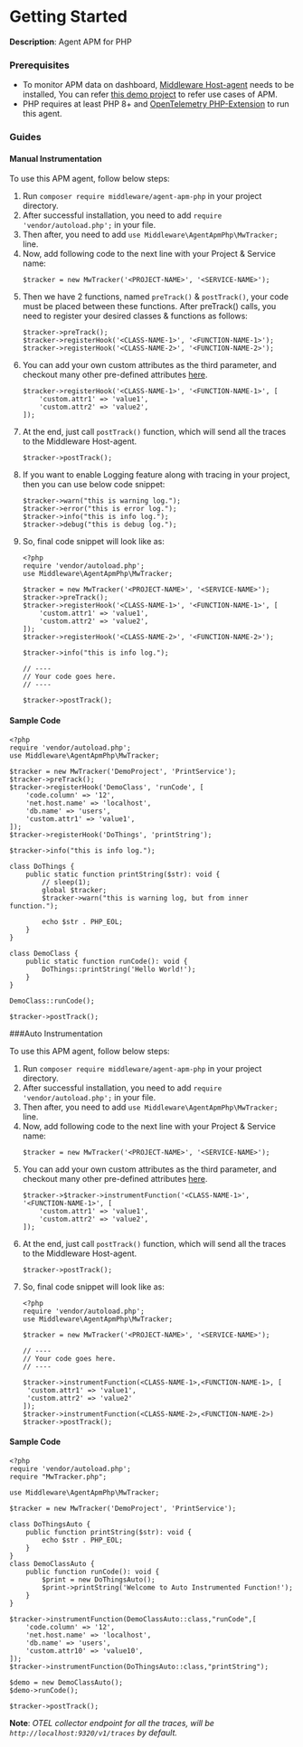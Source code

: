 # Getting Started

**Description**: Agent APM for PHP

### Prerequisites
* To monitor APM data on dashboard, [Middleware Host-agent](https://docs.middleware.io/docs/getting-started) needs to be installed, You can refer [this demo project](https://github.com/middleware-labs/demo-apm/tree/master/php) to refer use cases of APM.
* PHP requires at least PHP 8+ and [OpenTelemetry PHP-Extension](https://opentelemetry.io/docs/instrumentation/php/automatic/#setup ) to run this agent.


### Guides

#### Manual Instrumentation

To use this APM agent, follow below steps:
1. Run `composer require middleware/agent-apm-php` in your project directory.
2. After successful installation, you need to add `require 'vendor/autoload.php';` in your file.
3. Then after, you need to add `use Middleware\AgentApmPhp\MwTracker;` line.
4. Now, add following code to the next line with your Project & Service name:
   ```
   $tracker = new MwTracker('<PROJECT-NAME>', '<SERVICE-NAME>');
   ```
5. Then we have 2 functions, named `preTrack()` & `postTrack()`, your code must be placed between these functions. After preTrack() calls, you need to register your desired classes & functions as follows:
   ```
   $tracker->preTrack();
   $tracker->registerHook('<CLASS-NAME-1>', '<FUNCTION-NAME-1>');
   $tracker->registerHook('<CLASS-NAME-2>', '<FUNCTION-NAME-2>');
   ```
6. You can add your own custom attributes as the third parameter, and checkout many other pre-defined attributes [here](https://opentelemetry.io/docs/reference/specification/trace/semantic_conventions/span-general/). 
   ```
   $tracker->registerHook('<CLASS-NAME-1>', '<FUNCTION-NAME-1>', [
       'custom.attr1' => 'value1',
       'custom.attr2' => 'value2',
   ]);
   ``` 
7. At the end, just call `postTrack()` function, which will send all the traces to the Middleware Host-agent.
   ```
   $tracker->postTrack();
   ``` 
8. If you want to enable Logging feature along with tracing in your project, then you can use below code snippet:
   ```
   $tracker->warn("this is warning log.");
   $tracker->error("this is error log.");
   $tracker->info("this is info log.");
   $tracker->debug("this is debug log.");
   ```
9. So, final code snippet will look like as:
   ```
   <?php
   require 'vendor/autoload.php';
   use Middleware\AgentApmPhp\MwTracker;
   
   $tracker = new MwTracker('<PROJECT-NAME>', '<SERVICE-NAME>');
   $tracker->preTrack();
   $tracker->registerHook('<CLASS-NAME-1>', '<FUNCTION-NAME-1>', [
       'custom.attr1' => 'value1',
       'custom.attr2' => 'value2',
   ]);
   $tracker->registerHook('<CLASS-NAME-2>', '<FUNCTION-NAME-2>');
   
   $tracker->info("this is info log.");
   
   // ----
   // Your code goes here.
   // ----
   
   $tracker->postTrack();
   ```

#### Sample Code
```
<?php
require 'vendor/autoload.php';
use Middleware\AgentApmPhp\MwTracker;

$tracker = new MwTracker('DemoProject', 'PrintService');
$tracker->preTrack();
$tracker->registerHook('DemoClass', 'runCode', [
    'code.column' => '12',
    'net.host.name' => 'localhost',
    'db.name' => 'users',
    'custom.attr1' => 'value1',
]);
$tracker->registerHook('DoThings', 'printString');

$tracker->info("this is info log.");

class DoThings {
    public static function printString($str): void {
        // sleep(1);
        global $tracker;
        $tracker->warn("this is warning log, but from inner function.");
        
        echo $str . PHP_EOL;
    }
}

class DemoClass {
    public static function runCode(): void {
        DoThings::printString('Hello World!');
    }
}

DemoClass::runCode();

$tracker->postTrack();
```

###Auto Instrumentation

To use this APM agent, follow below steps:
1. Run `composer require middleware/agent-apm-php` in your project directory.
2. After successful installation, you need to add `require 'vendor/autoload.php';` in your file.
3. Then after, you need to add `use Middleware\AgentApmPhp\MwTracker;` line.
4. Now, add following code to the next line with your Project & Service name:
   ```
   $tracker = new MwTracker('<PROJECT-NAME>', '<SERVICE-NAME>');
   ```
5. You can add your own custom attributes as the third parameter, and checkout many other pre-defined attributes [here](https://opentelemetry.io/docs/reference/specification/trace/semantic_conventions/span-general/). 
   ```
   $tracker->$tracker->instrumentFunction('<CLASS-NAME-1>', '<FUNCTION-NAME-1>', [
       'custom.attr1' => 'value1',
       'custom.attr2' => 'value2',
   ]);
   ``` 
6. At the end, just call `postTrack()` function, which will send all the traces to the Middleware Host-agent.
   ```
   $tracker->postTrack();
   ``` 
7. So, final code snippet will look like as:
   ```
   <?php
   require 'vendor/autoload.php';
   use Middleware\AgentApmPhp\MwTracker;
   
   $tracker = new MwTracker('<PROJECT-NAME>', '<SERVICE-NAME>');

   // ----
   // Your code goes here.
   // ----

   $tracker->instrumentFunction(<CLASS-NAME-1>,<FUNCTION-NAME-1>, [
    'custom.attr1' => 'value1',
    'custom.attr2' => 'value2'
   ]);
   $tracker->instrumentFunction(<CLASS-NAME-2>,<FUNCTION-NAME-2>)
   $tracker->postTrack();
   ```

#### Sample Code
```
<?php
require 'vendor/autoload.php';
require "MwTracker.php";

use Middleware\AgentApmPhp\MwTracker;

$tracker = new MwTracker('DemoProject', 'PrintService');

class DoThingsAuto {
    public function printString($str): void {
        echo $str . PHP_EOL;
    }
}
class DemoClassAuto {
    public function runCode(): void {
        $print = new DoThingsAuto();
        $print->printString('Welcome to Auto Instrumented Function!');
    }
}

$tracker->instrumentFunction(DemoClassAuto::class,"runCode",[
    'code.column' => '12',
    'net.host.name' => 'localhost',
    'db.name' => 'users',
    'custom.attr10' => 'value10',
]);
$tracker->instrumentFunction(DoThingsAuto::class,"printString");

$demo = new DemoClassAuto();
$demo->runCode();

$tracker->postTrack();
```


**Note**: *OTEL collector endpoint for all the traces, will be `http://localhost:9320/v1/traces` by default.*